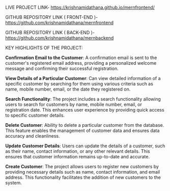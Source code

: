 
LIVE PROJECT LINK-   https://krishnamidathana.github.io/mernfrontend/

GITHUB REPOSITORY LINK ( FRONT-END )-   https://github.com/krishnamidathana/mernfrontend

GITHUB REPOSITORY LINK ( BACK-END )-   https://github.com/krishnamidathana/mernbackend

KEY HIGHLIGHTS OF THE PROJECT:
  
**Confirmation Email to the Customer**: A confirmation email is sent to the customer's registered email address, providing a personalized welcome message and confirming their successful registration.

**View Details of a Particular Customer**: Can view detailed information of a specific customer by searching for them using various criteria such as name, mobile number, email, or the date they registered on.

**Search Functionality**: The project includes a search functionality allowing users to search for customers by name, mobile number, email, or registration date. This enhances user experience by providing quick access to specific customer details.

**Delete Customer**: Ability to delete a particular customer from the database. This feature enables the management of customer data and ensures data accuracy and cleanliness.

**Update Customer Details**: Users can update the details of a customer, such as their name, contact information, or any other relevant details. This ensures that customer information remains up-to-date and accurate.

**Create Customer**: The project allows users to register new customers by providing necessary details such as name, contact information, and email address. This functionality facilitates the addition of new customers to the system.
